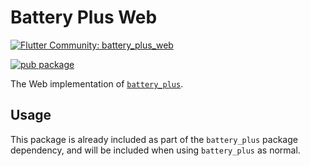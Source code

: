 # Battery Plus Web

[![Flutter Community: battery_plus_web](https://fluttercommunity.dev/_github/header/battery_plus_web)](https://github.com/fluttercommunity/community)

[![pub package](https://img.shields.io/pub/v/battery_plus_web.svg)](https://pub.dev/packages/battery_plus_web)

The Web implementation of [`battery_plus`](https://pub.dev/packages/battery_plus).

## Usage

This package is already included as part of the `battery_plus` package dependency, and will
be included when using `battery_plus` as normal.
